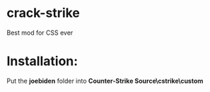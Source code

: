 # crack-strike
Best mod for CSS ever

# Installation:
Put the **joebiden** folder into **Counter-Strike Source\cstrike\custom**


